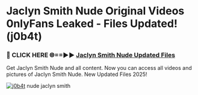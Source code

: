 # Jaclyn Smith Nude Original Videos 0nlyFans Leaked - Files Updated! (j0b4t)

<h3>🔴 CLICK HERE 🌐==►► <a href="https://tinyurl.com/52m3yx9h" rel="nofollow">Jaclyn Smith Nude Updated Files</a></h3>

Get Jaclyn Smith Nude and all content. Now you can access all videos and pictures of Jaclyn Smith Nude. New Updated Files 2025!

[![j0b4t](https://i.imgur.com/TnHtlc8.gif)](https://tinyurl.com/52m3yx9h)
nude jaclyn smith
